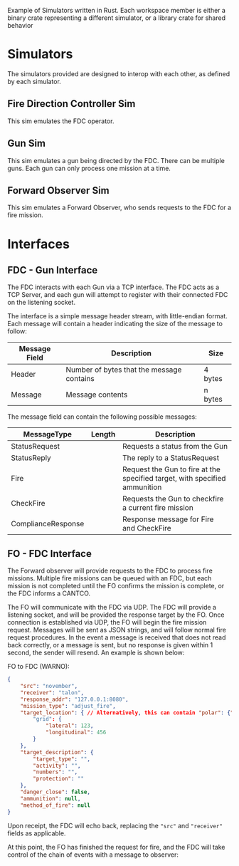 Example of Simulators written in Rust. Each workspace member is either a binary crate representing a different simulator, or a library crate for shared behavior

# Simulators
The simulators provided are designed to interop with each other, as defined by each simulator.

## Fire Direction Controller Sim
This sim emulates the FDC operator.

## Gun Sim
This sim emulates a gun being directed by the FDC. There can be multiple guns. Each gun can only process one mission at a time.

## Forward Observer Sim
This sim emulates a Forward Observer, who sends requests to the FDC for a fire mission.

# Interfaces
## FDC - Gun Interface
The FDC interacts with each Gun via a TCP interface. The FDC acts as a TCP Server, and each gun will attempt to register with their connected FDC on the listening socket.

The interface is a simple message header stream, with little-endian format. Each message will contain a header indicating the size of the message to follow:

| Message Field | Description | Size |
| --- | --- | --- |
| Header | Number of bytes that the message contains | 4 bytes |
| Message | Message contents | n bytes |

The message field can contain the following possible messages:

| MessageType | Length | Description |
| --- | --- | --- |
| StatusRequest | | Requests a status from the Gun |
| StatusReply | | The reply to a StatusRequest |
| Fire | | Request the Gun to fire at the specified target, with specified ammunition |
| CheckFire | | Requests the Gun to checkfire a current fire mission |
| ComplianceResponse | | Response message for Fire and CheckFire |

## FO - FDC Interface
The Forward observer will provide requests to the FDC to process fire missions. Multiple fire missions can be queued with an FDC, but each mission is not completed until the FO confirms the mission is complete, or the FDC informs a CANTCO.

The FO will communicate with the FDC via UDP. The FDC will provide a listening socket, and will be provided the response target by the FO. Once connection is established via UDP, the FO will begin the fire mission request. Messages will be sent as JSON strings, and will follow normal fire request procedures. In the event a message is received that does not read back correctly, or a message is sent, but no response is given within 1 second, the sender will resend. An example is shown below:


FO to FDC (WARNO): 
```json
{
    "src": "november",
    "receiver": "talon",
    "response_addr": "127.0.0.1:8080",
    "mission_type": "adjust_fire",    
    "target_location": { // Alternatively, this can contain "polar": {"direction": 1234, "distance": 1200}
        "grid": {
            "lateral": 123,
            "longitudinal": 456
        }
    },
    "target_description": {
        "target_type": "",
        "activity": "",
        "numbers": "",
        "protection": ""
    },
    "danger_close": false,
    "ammunition": null,
    "method_of_fire": null
}
```
Upon receipt, the FDC will echo back, replacing the `"src"` and `"receiver"` fields as applicable.

At this point, the FO has finished the request for fire, and the FDC will take control of the chain of events with a message to observer:
